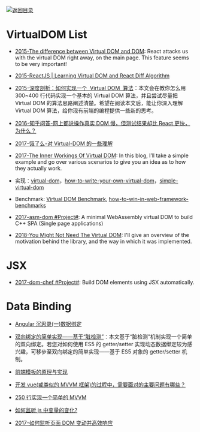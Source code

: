 [![返回目录](https://user-images.githubusercontent.com/5803001/38079637-ff0abcf0-3371-11e8-9b76-ad651620afc7.jpg)](https://github.com/wxyyxc1992/Awesome-Lists)

# VirtualDOM List

* [2015-The difference between Virtual DOM and DOM](http://reactkungfu.com/2015/10/the-difference-between-virtual-dom-and-dom/): React attacks us with the virtual DOM right away, on the main page. This feature seems to be very important!

* [2015-ReactJS | Learning Virtual DOM and React Diff Algorithm](http://www.oyecode.com/2015/09/reactjs-learning-virtual-dom-and-react.html)

* [2015-深度剖析：如何实现一个  Virtual DOM  算法](https://github.com/livoras/blog/issues/13)：本文会在教你怎么用 300~400 行代码实现一个基本的 Virtual DOM 算法，并且尝试尽量把 Virtual DOM 的算法思路阐述清楚。希望在阅读本文后，能让你深入理解 Virtual DOM 算法，给你现有前端的编程提供一些新的思考。

- [2016-知乎问答-网上都说操作真实 DOM 慢，但测试结果却比 React 更快，为什么？](https://www.zhihu.com/question/31809713/answer/53544875)

- [2017-饿了么-对 Virtual-DOM 的一些理解](https://zhuanlan.zhihu.com/p/25630842)

- [2017-The Inner Workings Of Virtual DOM](https://medium.com/@rajaraodv/the-inner-workings-of-virtual-dom-666ee7ad47cf#.or5425hja): In this blog, I’ll take a simple example and go over various scenarios to give you an idea as to how they actually work.
- 实现：[virtual-dom](https://github.com/Matt-Esch/virtual-dom)，[how-to-write-your-own-virtual-dom](https://medium.com/@deathmood/how-to-write-your-own-virtual-dom-ee74acc13060#.59fqwanqa)，[simple-virtual-dom](https://github.com/livoras/simple-virtual-dom)

- Benchmark: [Virtual DOM Benchmark](http://vdom-benchmark.github.io/vdom-benchmark/), [how-to-win-in-web-framework-benchmarks](https://medium.com/@localvoid/how-to-win-in-web-framework-benchmarks-8bc31af76ce7#.h3nedvhr5)

- [2017-asm-dom #Project#](https://github.com/mbasso/asm-dom/blob/master/README.md): A minimal WebAssembly virtual DOM to build C++ SPA (Single page applications)

* [2018-You Might Not Need The Virtual DOM](http://blog.functorial.com/posts/2018-03-12-You-Might-Not-Need-The-Virtual-DOM.html): I'll give an overview of the motivation behind the library, and the way in which it was implemented.

# JSX

* [2017-dom-chef #Project#](https://github.com/vadimdemedes/dom-chef): Build DOM elements using JSX automatically.

# Data Binding

* [Angular 沉思录(一)数据绑定](https://github.com/xufei/blog/issues/10)

* [双向绑定的简单实现——基于“脏检测”](https://parg.co/bOW)：本文基于“脏检测”机制实现一个简单的双向绑定。若您对如何使用 ES5 的 getter/setter 实现动态数据绑定较为感兴趣，可移步至双向绑定的简单实现——基于 ES5 对象的 getter/setter 机制。

* [前端模板的原理与实现](http://www.tuicool.com/articles/Q73Ubym)

* [开发 vue(或类似的 MVVM 框架)的过程中，需要面对的主要问题有哪些？](https://www.zhihu.com/question/53176471/answer/134004234)

* [250 行实现一个简单的 MVVM](https://zhuanlan.zhihu.com/p/24475845)

- [如何监听 js 中变量的变化?](https://www.zhihu.com/question/44724640)

- [2017-如何监听页面 DOM 变动并高效响应](https://hijiangtao.github.io/2017/08/03/How-to-Manipulate-DOM-Effectively/)
